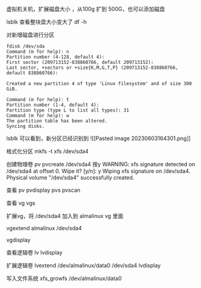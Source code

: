 
虚拟机关机，扩展磁盘大小 ，从100g 扩到 500G，也可以添加磁盘

lsblk 查看整块盘大小变大了
df -h 

对新增磁盘进行分区
```
fdisk /dev/sda
Command (m for help): n
Partition number (4-128, default 4): 
First sector (209713152-838860766, default 209713152): 
Last sector, +sectors or +size{K,M,G,T,P} (209713152-838860766, default 838860766): 

Created a new partition 4 of type 'Linux filesystem' and of size 300 GiB.

Command (m for help): t
Partition number (1-4, default 4): 
Partition type (type L to list all types): 31
Command (m for help): w
The partition table has been altered.
Syncing disks.
```

lsblk 可以看到，新分区已经识别到
![[Pasted image 20230603164301.png]]

格式化分区
mkfs -t xfs /dev/sda4

创建物理卷 pv
pvcreate /dev/sda4 
按y 
WARNING: xfs signature detected on /dev/sda4 at offset 0. Wipe it? [y/n]: y
  Wiping xfs signature on /dev/sda4.
  Physical volume "/dev/sda4" successfully created.


查看 pv
pvdisplay
pvs
pvscan

查看 vg 
vgs

扩展vg，将 /dev/sda4 加入到 almalinux vg 里面

vgextend almalinux /dev/sda4

vgdisplay 

查看逻辑卷  lv
lvdisplay

扩展逻辑卷
lvextend /dev/almalinux/data0 /dev/sda4
lvdisplay

写入文件系统
xfs_growfs /dev/almalinux/data0
